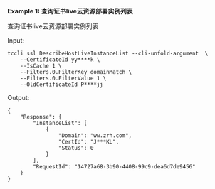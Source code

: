 **Example 1: 查询证书live云资源部署实例列表**

查询证书live云资源部署实例列表

Input: 

```
tccli ssl DescribeHostLiveInstanceList --cli-unfold-argument  \
    --CertificateId yy****k \
    --IsCache 1 \
    --Filters.0.FilterKey domainMatch \
    --Filters.0.FilterValue 1 \
    --OldCertificateId P****jj
```

Output: 
```
{
    "Response": {
        "InstanceList": [
            {
                "Domain": "ww.zrh.com",
                "CertId": "J***KL",
                "Status": 0
            }
        ],
        "RequestId": "14727a68-3b90-4408-99c9-dea6d7de9456"
    }
}
```

